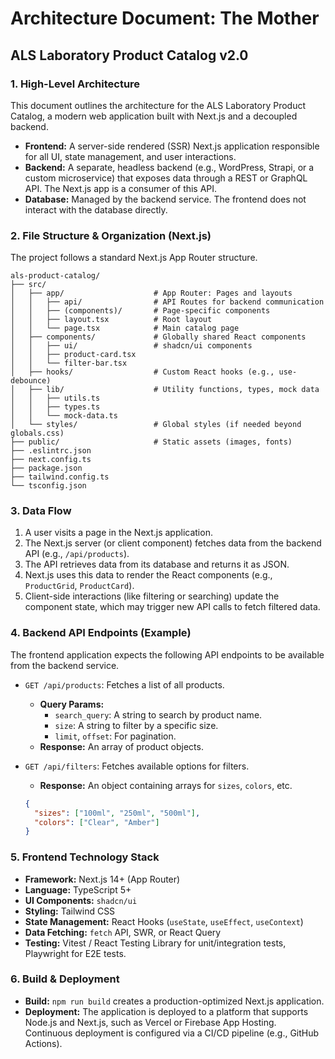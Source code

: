 # Architecture Document: The Mother
## ALS Laboratory Product Catalog v2.0

### 1. High-Level Architecture

This document outlines the architecture for the ALS Laboratory Product Catalog, a modern web application built with Next.js and a decoupled backend.

*   **Frontend:** A server-side rendered (SSR) Next.js application responsible for all UI, state management, and user interactions.
*   **Backend:** A separate, headless backend (e.g., WordPress, Strapi, or a custom microservice) that exposes data through a REST or GraphQL API. The Next.js app is a consumer of this API.
*   **Database:** Managed by the backend service. The frontend does not interact with the database directly.

### 2. File Structure & Organization (Next.js)

The project follows a standard Next.js App Router structure.

```
als-product-catalog/
├── src/
│   ├── app/                    # App Router: Pages and layouts
│   │   ├── api/                # API Routes for backend communication
│   │   ├── (components)/       # Page-specific components
│   │   ├── layout.tsx          # Root layout
│   │   └── page.tsx            # Main catalog page
│   ├── components/             # Globally shared React components
│   │   ├── ui/                 # shadcn/ui components
│   │   ├── product-card.tsx
│   │   └── filter-bar.tsx
│   ├── hooks/                  # Custom React hooks (e.g., use-debounce)
│   ├── lib/                    # Utility functions, types, mock data
│   │   ├── utils.ts
│   │   ├── types.ts
│   │   └── mock-data.ts
│   └── styles/                 # Global styles (if needed beyond globals.css)
├── public/                     # Static assets (images, fonts)
├── .eslintrc.json
├── next.config.ts
├── package.json
├── tailwind.config.ts
└── tsconfig.json
```

### 3. Data Flow

1.  A user visits a page in the Next.js application.
2.  The Next.js server (or client component) fetches data from the backend API (e.g., `/api/products`).
3.  The API retrieves data from its database and returns it as JSON.
4.  Next.js uses this data to render the React components (e.g., `ProductGrid`, `ProductCard`).
5.  Client-side interactions (like filtering or searching) update the component state, which may trigger new API calls to fetch filtered data.

### 4. Backend API Endpoints (Example)

The frontend application expects the following API endpoints to be available from the backend service.

*   `GET /api/products`: Fetches a list of all products.
    *   **Query Params:**
        *   `search_query`: A string to search by product name.
        *   `size`: A string to filter by a specific size.
        *   `limit`, `offset`: For pagination.
    *   **Response:** An array of product objects.

*   `GET /api/filters`: Fetches available options for filters.
    *   **Response:** An object containing arrays for `sizes`, `colors`, etc.
    ```json
    {
      "sizes": ["100ml", "250ml", "500ml"],
      "colors": ["Clear", "Amber"]
    }
    ```

### 5. Frontend Technology Stack

*   **Framework:** Next.js 14+ (App Router)
*   **Language:** TypeScript 5+
*   **UI Components:** `shadcn/ui`
*   **Styling:** Tailwind CSS
*   **State Management:** React Hooks (`useState`, `useEffect`, `useContext`)
*   **Data Fetching:** `fetch` API, SWR, or React Query
*   **Testing:** Vitest / React Testing Library for unit/integration tests, Playwright for E2E tests.

### 6. Build & Deployment

*   **Build:** `npm run build` creates a production-optimized Next.js application.
*   **Deployment:** The application is deployed to a platform that supports Node.js and Next.js, such as Vercel or Firebase App Hosting. Continuous deployment is configured via a CI/CD pipeline (e.g., GitHub Actions).
